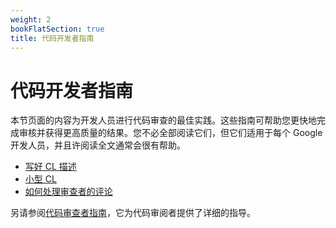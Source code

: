 ```yaml
---
weight: 2
bookFlatSection: true
title: 代码开发者指南
---
```


# 代码开发者指南

本节页面的内容为开发人员进行代码审查的最佳实践。这些指南可帮助您更快地完成审核并获得更高质量的结果。您不必全部阅读它们，但它们适用于每个 Google 开发人员，并且许阅读全文通常会很有帮助。

- [写好 CL 描述](cl-descriptions)
- [小型 CL](small-cls)
- [如何处理审查者的评论](handling-comments)

另请参阅[代码审查者指南](../reviewer/)，它为代码审阅者提供了详细的指导。

